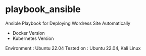 # playbook_ansible
Ansible Playbook for Deploying Wordress Site Automatically
- Docker Version
- Kubernetes Version

Environment : Ubuntu 22.04
Tested on : Ubuntu 22.04, Kali Linux
